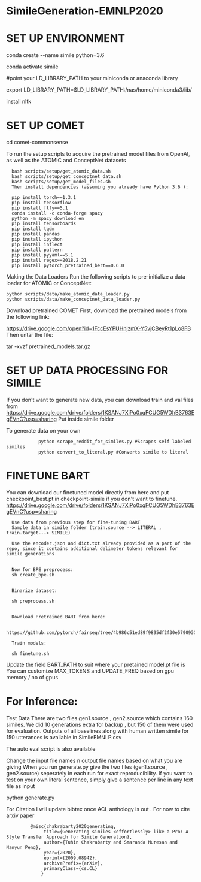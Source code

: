 # SimileGeneration-EMNLP2020

SET UP ENVIRONMENT
=======================
conda create --name simile python=3.6

conda activate simile

#point your LD_LIBRARY_PATH to your miniconda or anaconda library

export LD_LIBRARY_PATH=$LD_LIBRARY_PATH:/nas/home/miniconda3/lib/


install nltk

SET UP COMET
=======================

cd comet-commonsense

To run the setup scripts to acquire the pretrained model files from OpenAI, as well as the ATOMIC and ConceptNet datasets

      bash scripts/setup/get_atomic_data.sh
      bash scripts/setup/get_conceptnet_data.sh
      bash scripts/setup/get_model_files.sh
      Then install dependencies (assuming you already have Python 3.6 ):

      pip install torch==1.3.1
      pip install tensorflow
      pip install ftfy==5.1
      conda install -c conda-forge spacy
      python -m spacy download en
      pip install tensorboardX
      pip install tqdm
      pip install pandas
      pip install ipython
      pip install inflect
      pip install pattern
      pip install pyyaml==5.1
      pip install regex==2018.2.21
      pip install pytorch_pretrained_bert==0.6.0

Making the Data Loaders
Run the following scripts to pre-initialize a data loader for ATOMIC or ConceptNet:

    python scripts/data/make_atomic_data_loader.py
    python scripts/data/make_conceptnet_data_loader.py
Download pretrained COMET
First, download the pretrained models from the following link:

https://drive.google.com/open?id=1FccEsYPUHnjzmX-Y5vjCBeyRt1pLo8FB
Then untar the file:

tar -xvzf pretrained_models.tar.gz

SET UP DATA PROCESSING FOR SIMILE
==================================
If you don't want to generate new data, you can download train and val files from
https://drive.google.com/drive/folders/1KSANJ7XiPo0xqFCUG5WDhB3763EgEVnC?usp=sharing
Put inside simile folder

To generate data on your own
```
            python scrape_reddit_for_similes.py #Scrapes self labeled similes
            python convert_to_literal.py #Converts simile to literal
 ```           



FINETUNE BART
==================================
You can download our finetuned model directly from here and put checkpoint_best.pt in checkpoint-simile if you don't want to finetune.
https://drive.google.com/drive/folders/1KSANJ7XiPo0xqFCUG5WDhB3763EgEVnC?usp=sharing


      Use data from previous step for fine-tuning BART
      Sample data in simile folder (train.source --> LITERAL , train.target---> SIMILE)

      Use the encoder.json and dict.txt already provided as a part of the repo, since it contains additional delimeter tokens relevant for simile generations


      Now for BPE preprocess:
      sh create_bpe.sh


      Binarize dataset:

      sh preprocess.sh


      Download Pretrained BART from here:

      https://github.com/pytorch/fairseq/tree/4b986c51ed89f9895df2f30e57909301b4a4f19b/examples/bart

      Train models:

      sh finetune.sh

Update the field BART_PATH to suit where your pretained model.pt file is You can customize MAX_TOKENS and UPDATE_FREQ based on gpu memory / no of gpus



For Inference:
==================================


Test Data
There are two files gen1.source , gen2.source which contains 160 similes. We did 10 generations extra for backup , but 150 of them were used for evaluation.
Outputs of all baselines along with human written simile for 150 utterances is available in SimileEMNLP.csv 


The auto eval script is also available

Change the input file names n output file names based on what you are giving
When you run generate.py give the two files (gen1.source , gen2.source)  seperately in each run for exact reproducibility.
If you want to test on your own literal sentence, simply give a sentence per line in any text file as input

python generate.py




For Citation I will update bibtex once ACL anthology is out . For now to cite arxiv paper
 
 
 
          
             @misc{chakrabarty2020generating,
                  title={Generating similes <effortlessly> like a Pro: A Style Transfer Approach for Simile Generation},
                  author={Tuhin Chakrabarty and Smaranda Muresan and Nanyun Peng},
                  year={2020},
                  eprint={2009.08942},
                  archivePrefix={arXiv},
                  primaryClass={cs.CL}
                 }
             
